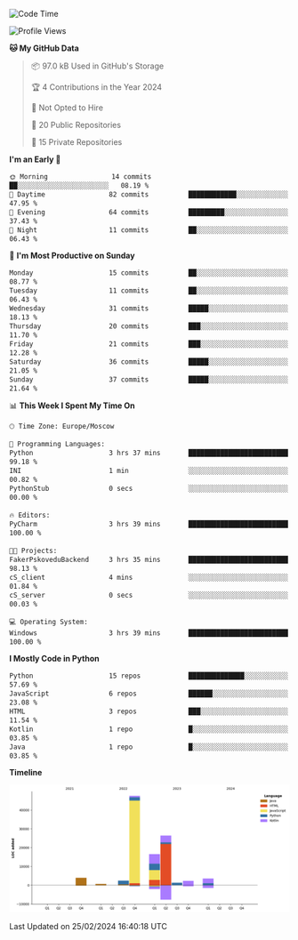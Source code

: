 <!--START_SECTION:waka-->
![Code Time](http://img.shields.io/badge/Code%20Time-193%20hrs%2013%20mins-blue)

![Profile Views](http://img.shields.io/badge/Profile%20Views-0-blue)

**🐱 My GitHub Data** 

> 📦 97.0 kB Used in GitHub's Storage 
 > 
> 🏆 4 Contributions in the Year 2024
 > 
> 🚫 Not Opted to Hire
 > 
> 📜 20 Public Repositories 
 > 
> 🔑 15 Private Repositories 
 > 
**I'm an Early 🐤** 

```text
🌞 Morning                14 commits          ██░░░░░░░░░░░░░░░░░░░░░░░   08.19 % 
🌆 Daytime                82 commits          ████████████░░░░░░░░░░░░░   47.95 % 
🌃 Evening                64 commits          █████████░░░░░░░░░░░░░░░░   37.43 % 
🌙 Night                  11 commits          ██░░░░░░░░░░░░░░░░░░░░░░░   06.43 % 
```
📅 **I'm Most Productive on Sunday** 

```text
Monday                   15 commits          ██░░░░░░░░░░░░░░░░░░░░░░░   08.77 % 
Tuesday                  11 commits          ██░░░░░░░░░░░░░░░░░░░░░░░   06.43 % 
Wednesday                31 commits          █████░░░░░░░░░░░░░░░░░░░░   18.13 % 
Thursday                 20 commits          ███░░░░░░░░░░░░░░░░░░░░░░   11.70 % 
Friday                   21 commits          ███░░░░░░░░░░░░░░░░░░░░░░   12.28 % 
Saturday                 36 commits          █████░░░░░░░░░░░░░░░░░░░░   21.05 % 
Sunday                   37 commits          █████░░░░░░░░░░░░░░░░░░░░   21.64 % 
```


📊 **This Week I Spent My Time On** 

```text
🕑︎ Time Zone: Europe/Moscow

💬 Programming Languages: 
Python                   3 hrs 37 mins       █████████████████████████   99.18 % 
INI                      1 min               ░░░░░░░░░░░░░░░░░░░░░░░░░   00.82 % 
PythonStub               0 secs              ░░░░░░░░░░░░░░░░░░░░░░░░░   00.00 % 

🔥 Editors: 
PyCharm                  3 hrs 39 mins       █████████████████████████   100.00 % 

🐱‍💻 Projects: 
FakerPskoveduBackend     3 hrs 35 mins       █████████████████████████   98.13 % 
cS_client                4 mins              ░░░░░░░░░░░░░░░░░░░░░░░░░   01.84 % 
cS_server                0 secs              ░░░░░░░░░░░░░░░░░░░░░░░░░   00.03 % 

💻 Operating System: 
Windows                  3 hrs 39 mins       █████████████████████████   100.00 % 
```

**I Mostly Code in Python** 

```text
Python                   15 repos            ██████████████░░░░░░░░░░░   57.69 % 
JavaScript               6 repos             ██████░░░░░░░░░░░░░░░░░░░   23.08 % 
HTML                     3 repos             ███░░░░░░░░░░░░░░░░░░░░░░   11.54 % 
Kotlin                   1 repo              █░░░░░░░░░░░░░░░░░░░░░░░░   03.85 % 
Java                     1 repo              █░░░░░░░░░░░░░░░░░░░░░░░░   03.85 % 
```



**Timeline**

![Lines of Code chart](https://raw.githubusercontent.com/Adlemex/Adlemex/main/assets/bar_graph.png)


 Last Updated on 25/02/2024 16:40:18 UTC
<!--END_SECTION:waka-->
